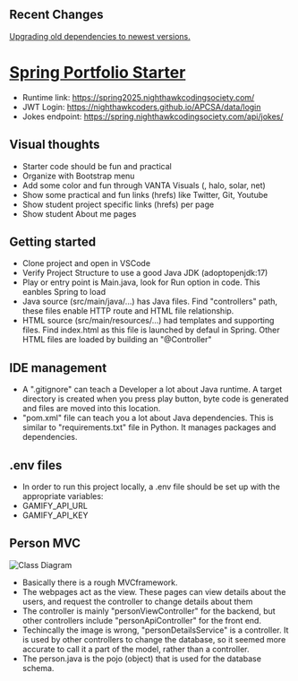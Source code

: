 ## Recent Changes

[Upgrading old dependencies to newest versions.](https://github.com/nighthawkcoders/spring_portfolio/issues/12)

# [Spring Portfolio Starter](https://nighthawkcodingsociety.com/projectsearch/details/Spring%20Portfolio%20Starter)

- Runtime link: https://spring2025.nighthawkcodingsociety.com/
- JWT Login: https://nighthawkcoders.github.io/APCSA/data/login
- Jokes endpoint: https://spring.nighthawkcodingsociety.com/api/jokes/



## Visual thoughts

- Starter code should be fun and practical
- Organize with Bootstrap menu 
- Add some color and fun through VANTA Visuals (, halo, solar, net)
- Show some practical and fun links (hrefs) like Twitter, Git, Youtube
- Show student project specific links (hrefs) per page
- Show student About me pages

## Getting started

- Clone project and open in VSCode
- Verify Project Structure to use a good Java JDK (adoptopenjdk:17)
- Play or entry point is Main.java, look for Run option in code.  This eanbles Spring to load
- Java source (src/main/java/...) has Java files.  Find "controllers" path, these files enable HTTP route and HTML file relationship.
- HTML source (src/main/resources/...) had templates and supporting files.  Find index.html as this file is launched by defaul in Spring.  Other HTML files are loaded by building an "@Controller"

## IDE management

- A ".gitignore" can teach a Developer a lot about Java runtime.  A target directory is created when you press play button, byte code is generated and files are moved into this location.
- "pom.xml" file can teach you a lot about Java dependencies.  This is similar to "requirements.txt" file in Python.  It manages packages and dependencies.

## .env files
- In order to run this project locally, a .env file should be set up with the appropriate variables:
- GAMIFY_API_URL
- GAMIFY_API_KEY


## Person MVC
![Class Diagram](https://github.com/user-attachments/assets/26219a16-e3dc-45e3-af1c-466763957dce)

- Basically there is a rough MVCframework.
- The webpages act as the view. These pages can view details about the users, and request the controller to change details about them
- The controller is mainly "personViewController" for the backend, but other controllers include "personApiController" for the front end.
- Techincally the image is wrong, "personDetailsService" is a controller. It is used by other controllers to change the database, so it seemed more accurate to call it a part of the model, rather than a controller.
- The person.java is the pojo (object) that is used for the database schema.
